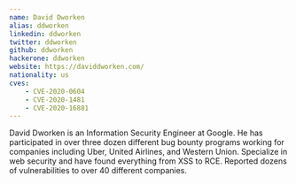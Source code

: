 ```yaml
---
name: David Dworken
alias: ddworken
linkedin: ddworken
twitter: ddworken
github: ddworken
hackerone: ddworken
website: https://daviddworken.com/
nationality: us
cves:
    - CVE-2020-0604
    - CVE-2020-1481
    - CVE-2020-16881
---
```

David Dworken is an Information Security Engineer at Google. He has participated in over three dozen different bug bounty programs working for companies including Uber, United Airlines, and Western Union. Specialize in web security and have found everything from XSS to RCE. Reported dozens of vulnerabilities to over 40 different companies.